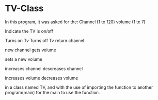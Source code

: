 # TV-Class
In this program, it was asked for the:
Channel (1 to 120)
volume (1 to 7)

Indicate the TV is on/off

Turns on Tv
Turns off Tv
return channel

new channel
gets volume

sets a new volume

increases channel 
descreases channel

increases volume
decreases volume

in a class named TV, and with the use of importing the function to another program(main) for the main to use the function.

